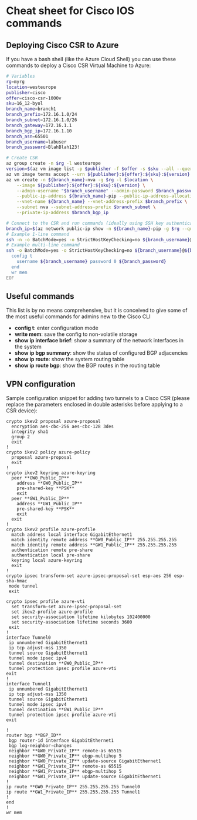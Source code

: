 # Cheat sheet for Cisco IOS commands

## Deploying Cisco CSR to Azure

If you have a bash shell (like the Azure Cloud Shell) you can use these commands to deploy a Cisco CSR Virtual Machine to Azure:

```bash
# Variables
rg=myrg
location=westeurope
publisher=cisco
offer=cisco-csr-1000v
sku=16_12-byol
branch_name=branch1
branch_prefix=172.16.1.0/24
branch_subnet=172.16.1.0/26
branch_gateway=172.16.1.1
branch_bgp_ip=172.16.1.10
branch_asn=65501
branch_username=labuser
branch_password=BlahBlah123!

# Create CSR
az group create -n $rg -l westeurope
version=$(az vm image list -p $publisher -f $offer -s $sku --all --query '[0].version' -o tsv)
az vm image terms accept --urn ${publisher}:${offer}:${sku}:${version}
az vm create -n ${branch_name}-nva -g $rg -l $location \
    --image ${publisher}:${offer}:${sku}:${version} \
    --admin-username "$branch_username" --admin-password $branch_password --authentication-type all --generate-ssh-keys \
    --public-ip-address ${branch_name}-pip --public-ip-address-allocation static \
    --vnet-name ${branch_name} --vnet-address-prefix $branch_prefix \
    --subnet nva --subnet-address-prefix $branch_subnet \
    --private-ip-address $branch_bgp_ip

# Connect to the CSR and run commands (ideally using SSH key authentication)
branch_ip=$(az network public-ip show -n ${branch_name}-pip -g $rg --query ipAddress -o tsv)
# Example 1-line command
ssh -n -o BatchMode=yes -o StrictHostKeyChecking=no ${branch_username}@${branch_ip} "show ip interface brief"
# Example multi-line command
ssh -o BatchMode=yes -o StrictHostKeyChecking=no ${branch_username}@${branch_ip} <<EOF
  config t
    username ${branch_username} password 0 ${branch_password}
  end
  wr mem
EOF
```

## Useful commands

This list is by no means comprehensive, but it is conceived to give some of the most useful commands for admins new to the Cisco CLI

* **config t**: enter configuration mode
* **write mem**: save the config to non-volatile storage
* **show ip interface brief**: show a summary of the network interfaces in the system
* **show ip bgp summary**: show the status of configured BGP adjacencies
* **show ip route**: show the system routing table
* **show ip route bgp**: show the BGP routes in the routing table

## VPN configuration

Sample configuration snippet for adding two tunnels to a Cisco CSR (please replace the parameters enclosed in double asterisks before applying to a CSR device):

```
crypto ikev2 proposal azure-proposal
  encryption aes-cbc-256 aes-cbc-128 3des
  integrity sha1
  group 2
  exit
!
crypto ikev2 policy azure-policy
  proposal azure-proposal
  exit
!
crypto ikev2 keyring azure-keyring
  peer **GW0_Public_IP**
    address **GW0_Public_IP**
    pre-shared-key **PSK**
    exit
  peer **GW1_Public_IP**
    address **GW1_Public_IP**
    pre-shared-key **PSK**
    exit
  exit
!
crypto ikev2 profile azure-profile
  match address local interface GigabitEthernet1
  match identity remote address **GW0_Public_IP** 255.255.255.255
  match identity remote address **GW1_Public_IP** 255.255.255.255
  authentication remote pre-share
  authentication local pre-share
  keyring local azure-keyring
  exit
!
crypto ipsec transform-set azure-ipsec-proposal-set esp-aes 256 esp-sha-hmac
 mode tunnel
 exit

crypto ipsec profile azure-vti
  set transform-set azure-ipsec-proposal-set
  set ikev2-profile azure-profile
  set security-association lifetime kilobytes 102400000
  set security-association lifetime seconds 3600
 exit
!
interface Tunnel0
 ip unnumbered GigabitEthernet1
 ip tcp adjust-mss 1350
 tunnel source GigabitEthernet1
 tunnel mode ipsec ipv4
 tunnel destination **GW0_Public_IP**
 tunnel protection ipsec profile azure-vti
exit
!
interface Tunnel1
 ip unnumbered GigabitEthernet1
 ip tcp adjust-mss 1350
 tunnel source GigabitEthernet1
 tunnel mode ipsec ipv4
 tunnel destination **GW1_Public_IP**
 tunnel protection ipsec profile azure-vti
exit

!
router bgp **BGP_ID**
 bgp router-id interface GigabitEthernet1
 bgp log-neighbor-changes
 neighbor **GW0_Private_IP** remote-as 65515
 neighbor **GW0_Private_IP** ebgp-multihop 5
 neighbor **GW0_Private_IP** update-source GigabitEthernet1
 neighbor **GW1_Private_IP** remote-as 65515
 neighbor **GW1_Private_IP** ebgp-multihop 5
 neighbor **GW1_Private_IP** update-source GigabitEthernet1
!
ip route **GW0_Private_IP** 255.255.255.255 Tunnel0
ip route **GW1_Private_IP** 255.255.255.255 Tunnel1
!
end
!
wr mem
```
